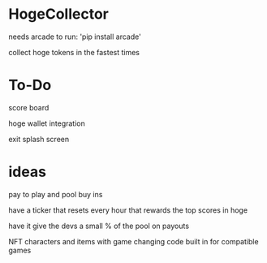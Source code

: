 # HogeCollector
 needs arcade to run:
 'pip install arcade'

collect hoge tokens in the fastest times

# To-Do
score board

hoge wallet integration

exit splash screen

# ideas

pay to play and pool buy ins

have a ticker that resets every hour that rewards the top scores in hoge

have it give the devs a small % of the pool on payouts

NFT characters and items with game changing code built in for compatible games